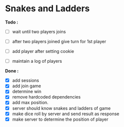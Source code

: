 # Snakes and Ladders

**Todo :**

 - [ ] wait until two players joins
 - [ ] after two players joined give turn for 1st player
 - [ ] add player after setting cookie
 - [ ] maintain a log of players


**Done :**

 - [x] add sessions
 - [x] add join game
 - [x] determine win
 - [x] remove hardcoded dependencies
 - [x] add max position.
 - [x] server should know snakes and ladders of game
 - [x] make dice roll by server and send result as response
 - [x] make server to determine the position of player
